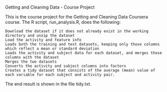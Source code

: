 Getting and Cleaning Data - Course Project

This is the course project for the Getting and Cleaning Data Coursera course. The R script, run_analysis.R, does the following:

    Download the dataset if it does not already exist in the working directory and unzip the dataset
    Load the activity and feature info
    Loads both the training and test datasets, keeping only those columns which reflect a mean or standard deviation
    Loads the activity and subject data for each dataset, and merges those columns with the dataset
    Merges the two datasets
    Converts the activity and subject columns into factors
    Creates a tidy dataset that consists of the average (mean) value of each variable for each subject and activity pair.

The end result is shown in the file tidy.txt.
